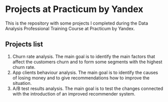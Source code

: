 # Projects at Practicum by Yandex
This is the repository with some projects I completed during the Data Analysis Professional Training Course at Practicum by Yandex.

## Projects list
1. Churn rate analysis. The main goal is to identify the main factors that affect the customers churn and to form some segments with the highest churn rate.
2. App clients behaviour analysis. The main goal is to identify the causes of losing money and to give recommendations how to improve the situation.
2. A/B test results analysis. The main goal is to test the changes connected with the introduction of an improved recommender system.
